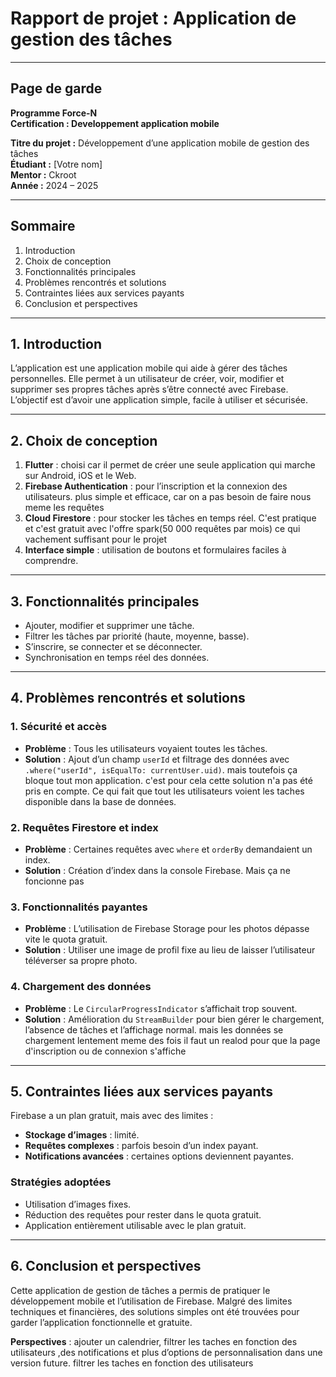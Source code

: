 # Rapport de projet : Application de gestion des tâches

---

## Page de garde
**Programme Force-N**  
**Certification : Developpement application mobile**  

**Titre du projet :** Développement d’une application mobile de gestion des tâches  
**Étudiant :** [Votre nom]  
**Mentor :** Ckroot  
**Année  :** 2024 – 2025  

---

## Sommaire
1. Introduction  
2. Choix de conception  
3. Fonctionnalités principales  
4. Problèmes rencontrés et solutions  
5. Contraintes liées aux services payants  
6. Conclusion et perspectives  

---

## 1. Introduction
L’application est une application mobile qui aide à gérer des tâches personnelles. Elle permet à un utilisateur de créer, voir, modifier et supprimer ses propres tâches après s’être connecté avec Firebase. L’objectif est d’avoir une application simple, facile à utiliser et sécurisée.

---

## 2. Choix de conception
1. **Flutter** : choisi car il permet de créer une seule application qui marche sur Android, iOS et le Web.  
2. **Firebase Authentication** : pour l’inscription et la connexion des utilisateurs. plus simple et efficace, car on a pas besoin de faire nous meme les requêtes  
3. **Cloud Firestore** : pour stocker les tâches en temps réel. C'est pratique et c'est gratuit avec l'offre spark(50 000 requêtes par mois) ce qui vachement suffisant pour le projet  
4. **Interface simple** : utilisation de boutons et formulaires faciles à comprendre.  

---

## 3. Fonctionnalités principales
- Ajouter, modifier et supprimer une tâche.  
- Filtrer les tâches par priorité (haute, moyenne, basse).  
- S’inscrire, se connecter et se déconnecter.  
- Synchronisation en temps réel des données.  

---

## 4. Problèmes rencontrés et solutions
### 1. Sécurité et accès
- **Problème** : Tous les utilisateurs voyaient toutes les tâches.  
- **Solution** : Ajout d’un champ `userId` et filtrage des données avec `.where("userId", isEqualTo: currentUser.uid)`. mais toutefois ça bloque tout mon application. c'est pour cela cette solution n'a pas été pris en compte. Ce qui fait que tout les utilisateurs voient les taches disponible dans la base de données.  

### 2. Requêtes Firestore et index
- **Problème** : Certaines requêtes avec `where` et `orderBy` demandaient un index.  
- **Solution** : Création d’index dans la console Firebase. Mais ça ne foncionne pas 

### 3. Fonctionnalités payantes
- **Problème** : L’utilisation de Firebase Storage pour les photos dépasse vite le quota gratuit.  
- **Solution** : Utiliser une image de profil fixe au lieu de laisser l’utilisateur téléverser sa propre photo.  

### 4. Chargement des données
- **Problème** : Le `CircularProgressIndicator` s’affichait trop souvent.  
- **Solution** : Amélioration du `StreamBuilder` pour bien gérer le chargement, l’absence de tâches et l’affichage normal. mais les données se chargement lentement meme des fois il faut un realod pour que la page d'inscription ou de connexion s'affiche

---

## 5. Contraintes liées aux services payants
Firebase a un plan gratuit, mais avec des limites :  
- **Stockage d’images** : limité.  
- **Requêtes complexes** : parfois besoin d’un index payant.  
- **Notifications avancées** : certaines options deviennent payantes.  

### Stratégies adoptées
- Utilisation d’images fixes.  
- Réduction des requêtes pour rester dans le quota gratuit.  
- Application entièrement utilisable avec le plan gratuit.  

---

## 6. Conclusion et perspectives 
Cette application de gestion de tâches a permis de pratiquer le développement mobile et l’utilisation de Firebase. Malgré des limites techniques et financières, des solutions simples ont été trouvées pour garder l’application fonctionnelle et gratuite.

**Perspectives** : ajouter un calendrier, filtrer les taches en fonction des utilisateurs ,des notifications et plus d’options de personnalisation dans une version future. 
 filtrer les taches en fonction des utilisateurs
